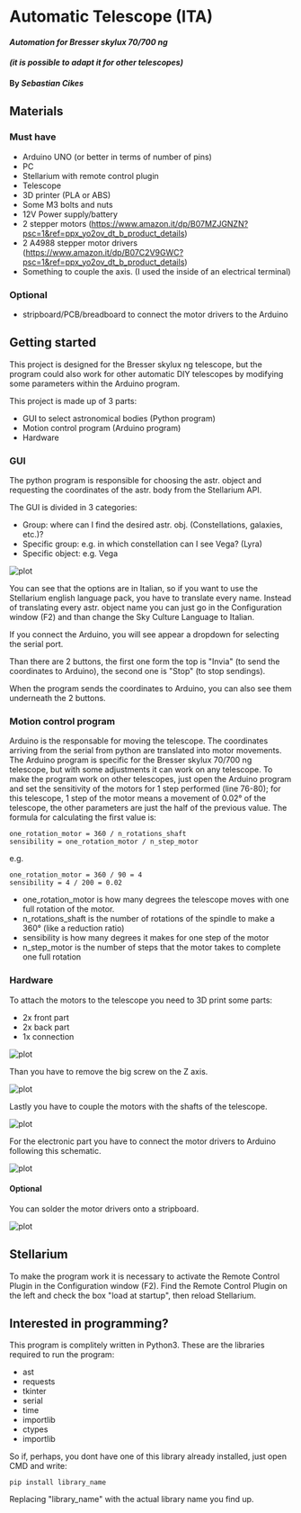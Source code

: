 # Automatic Telescope (ITA)

#### _Automation for Bresser skylux 70/700 ng_
#### _(it is possible to adapt it for other telescopes)_
#### By _**Sebastian Cikes**_

## Materials
### Must have
* Arduino UNO (or better in terms of number of pins)
* PC
* Stellarium with remote control plugin
* Telescope
* 3D printer (PLA or ABS)
* Some M3 bolts and nuts
* 12V Power supply/battery
* 2 stepper motors (https://www.amazon.it/dp/B07MZJGNZN?psc=1&ref=ppx_yo2ov_dt_b_product_details)
* 2 A4988 stepper motor drivers (https://www.amazon.it/dp/B07C2V9GWC?psc=1&ref=ppx_yo2ov_dt_b_product_details)
* Something to couple the axis. (I used the inside of an electrical terminal)

### Optional
* stripboard/PCB/breadboard to connect the motor drivers to the Arduino

## Getting started
This project is designed for the Bresser skylux ng telescope, but the program could also work for other automatic DIY telescopes by modifying some parameters within the Arduino program.

This project is made up of 3 parts:
* GUI to select astronomical bodies (Python program)
* Motion control program (Arduino program)
* Hardware

### GUI
The python program is responsible for choosing the astr. object and requesting the coordinates of the astr. body from the Stellarium API.

The GUI is divided in 3 categories:
* Group: where can I find the desired astr. obj. (Constellations, galaxies, etc.)?
* Specific group: e.g. in which constellation can I see Vega? (Lyra)
* Specific object: e.g. Vega

![plot](./Img/GUI.png)

You can see that the options are in Italian, so if you want to use the Stellarium english language pack, you have to translate every name.
Instead of translating every astr. object name you can just go in the Configuration window (F2) and than change the Sky Culture Language to Italian.

If you connect the Arduino, you will see appear a dropdown for selecting the serial port.

Than there are 2 buttons, the first one form the top is "Invia" (to send the coordinates to Arduino), the second one is "Stop" (to stop sendings).

When the program sends the coordinates to Arduino, you can also see them underneath the 2 buttons.

### Motion control program
Arduino is the responsable for moving the telescope.
The coordinates arriving from the serial from python are translated into motor movements.
The Arduino program is specific for the Bresser skylux 70/700 ng telescope, but with some adjustments it can work on any telescope.
To make the program work on other telescopes, just open the Arduino program and set the sensitivity of the motors for 1 step performed (line 76-80);
for this telescope, 1 step of the motor means a movement of 0.02° of the telescope, the other parameters are just the half of the previous value.
The formula for calculating the first value is:
```
one_rotation_motor = 360 / n_rotations_shaft
sensibility = one_rotation_motor / n_step_motor
```
e.g.
```
one_rotation_motor = 360 / 90 = 4
sensibility = 4 / 200 = 0.02
```
* one_rotation_motor is how many degrees the telescope moves with one full rotation of the motor.
* n_rotations_shaft is the number of rotations of the spindle to make a 360° (like a reduction ratio)
* sensibility is how many degrees it makes for one step of the motor
* n_step_motor is the number of steps that the motor takes to complete one full rotation

### Hardware
To attach the motors to the telescope you need to 3D print some parts:
* 2x front part
* 2x back part
* 1x connection

![plot](./Img/Parts.jpeg?raw=true)

Than you have to remove the big screw on the Z axis.

![plot](./Img/Remove.jpeg?raw=true)

Lastly you have to couple the motors with the shafts of the telescope.

![plot](./Img/Coupler.jpeg?raw=true)

For the electronic part you have to connect the motor drivers to Arduino following this schematic.

![plot](./Img/Scheme.png)

#### Optional
You can solder the motor drivers onto a stripboard.

![plot](./Img/Electronics.jpeg?raw=true)

## Stellarium
To make the program work it is necessary to activate the Remote Control Plugin in the Configuration window (F2).
Find the Remote Control Plugin on the left and check the box "load at startup", then reload Stellarium.

## Interested in programming?
This program is complitely written in Python3.
These are the libraries required to run the program:

* ast
* requests
* tkinter
* serial
* time
* importlib
* ctypes
* importlib

So if, perhaps, you dont have one of this library already installed, just open CMD and write:
```
pip install library_name
```
Replacing "library_name" with the actual library name you find up.
